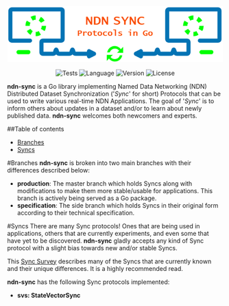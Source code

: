 <div align="center">

![Visual](/docs/README_VISUAL.png)

![Tests](https://img.shields.io/github/workflow/status/justincpresley/ndn-sync/Tests?label=Tests)
![Language](https://img.shields.io/github/go-mod/go-version/justincpresley/ndn-sync)
![Version](https://img.shields.io/github/v/tag/justincpresley/ndn-sync?label=Latest%20version)
![License](https://img.shields.io/github/license/justincpresley/ndn-sync?label=License)

</div>

**ndn-sync** is a Go library implementing Named Data Networking (NDN) Distributed
Dataset Synchronization ('*Sync*' for short) Protocols that can be used to write
various real-time NDN Applications. The goal of '*Sync*' is to inform others about
updates in a dataset and/or to learn about newly published data. **ndn-sync** welcomes
both newcomers and experts.


##Table of contents
<!--ts-->
   * [Branches](#branches)
   * [Syncs](#syncs)
<!--te-->


#Branches
**ndn-sync** is broken into two main branches with their differences described below:

* **production**: The master branch which holds Syncs along with modifications to make them more stable/usable for applications. This branch is actively being served as a Go package.
* **specification**: The side branch which holds Syncs in their original form according to their technical specification.


#Syncs
There are many Sync protocols! Ones that are being used in applications, others
that are currently experiments, and even some that have yet to be discovered.
**ndn-sync** gladly accepts any kind of Sync protocol with a slight bias towards
new and/or stable Syncs.

This [Sync Survey](https://named-data.net/wp-content/uploads/2021/05/ndn-0053-2-sync-survey.pdf)
describes many of the Syncs that are currently known and their unique differences. It is a highly
recommended read.

**ndn-sync** has the following Sync protocols implemented:

* **svs: StateVectorSync**
